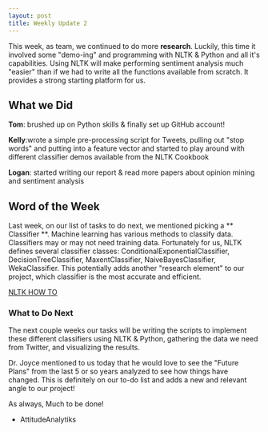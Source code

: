 ```yaml
---
layout: post
title: Weekly Update 2
---
```


This week, as team, we continued to do more **research**. Luckily, this time it involved some "demo-ing" and programming with NLTK & Python and all it's capabilities. Using NLTK will make performing sentiment analysis much "easier" than if we had to write all the functions available from scratch. It provides a strong starting platform for us.

## What we Did

**Tom**: brushed up on Python skills & finally set up GitHub account!

**Kelly**:wrote a simple pre-processing script for Tweets, pulling out "stop words" and putting into a feature vector and started to play around with different classifier demos available from the NLTK Cookbook

**Logan**:  started writing our report & read more papers about opinion mining and sentiment analysis 

## Word of the Week
 Last week, on our list of tasks to do next, we mentioned picking a ** Classifier **.  Machine learning has various methods to classify data. Classifiers may or may not need training data. Fortunately for us, NLTK defines several classifier classes:  ConditionalExponentialClassifier, DecisionTreeClassifier, MaxentClassifier, NaiveBayesClassifier, WekaClassifier. This potentially adds another "research element" to our project, which classifier is the most accurate and efficient. 

[NLTK HOW TO](http://www.nltk.org/howto/classify.html)

### What to Do Next

The next couple weeks our tasks will be writing the scripts to implement these different classifiers using NLTK & Python, gathering the data we need from Twitter, and visualizing the results.

Dr. Joyce mentioned to us today that he would love to see the "Future Plans" from the last 5 or so years analyzed to see how things have changed. This is definitely on our to-do list and adds a new and relevant angle to our project!

 
 As always, Much to be done!
 - AttitudeAnalytiks

